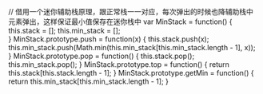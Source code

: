 // 借用一个迷你辅助栈原理，跟正常栈一一对应，每次弹出的时候也降辅助栈中元素弹出，这样保证最小值保存在迷你栈中
var MinStack = function() {
 this.stack = [];
 this.min_stack = [];   
}
MinStack.prototype.push = function(x) {
  this.stack.push(x);
  this.min_stack.push(Math.min(this.min_stack[this.min_stack.length - 1], x));
}
MinStack.prototype.pop = function() {
  this.stack.pop();
  this.min_stack.pop();
}
MinStack.prototype.top = function() {
  return this.stack[this.stack.length - 1];
}
MinStack.prototype.getMin = function() {
  return this.min_stack[this.min_stack.length - 1];
}